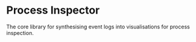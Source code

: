 # Process Inspector

The core library for synthesising event logs into visualisations for process inspection.